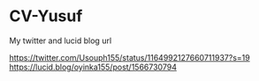 # CV-Yusuf
My twitter and lucid blog url

https://twitter.com/Usouph155/status/1164992127660711937?s=19
https://lucid.blog/oyinka155/post/1566730794
